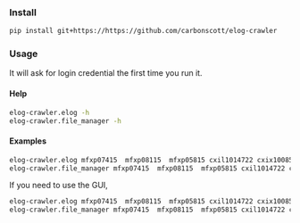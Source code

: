 ### Install

```bash
pip install git+https://https://github.com/carbonscott/elog-crawler
```


### Usage

It will ask for login credential the first time you run it.

#### Help

```bash
elog-crawler.elog -h
elog-crawler.file_manager -h
```

#### Examples

```bash
elog-crawler.elog mfxp07415  mfxp08115  mfxp05815 cxil1014722 cxix1008522 cxil1025322
elog-crawler.file_manager mfxp07415  mfxp08115  mfxp05815 cxil1014722 cxix1008522 cxil1025322
```

If you need to use the GUI, 

```bash
elog-crawler.elog mfxp07415  mfxp08115  mfxp05815 cxil1014722 cxix1008522 cxil1025322 --gui
elog-crawler.file_manager mfxp07415  mfxp08115  mfxp05815 cxil1014722 cxix1008522 cxil1025322 --gui
```

